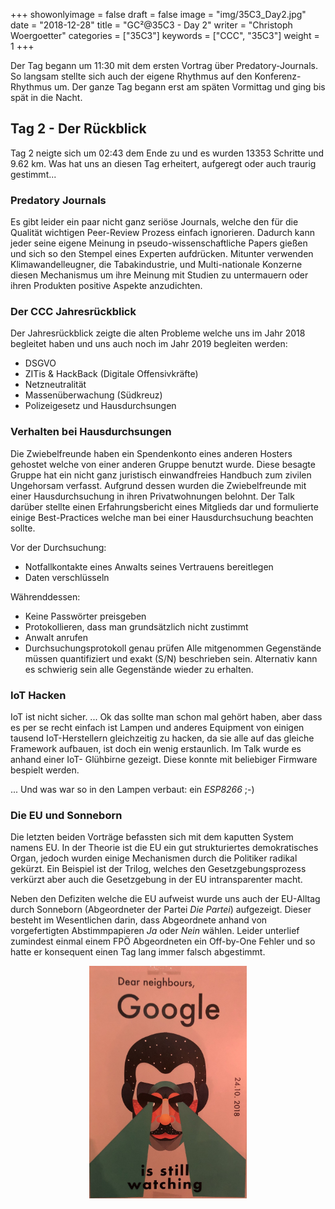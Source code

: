 
+++
showonlyimage = false
draft = false
image = "img/35C3_Day2.jpg"
date = "2018-12-28"
title = "GC²@35C3 - Day 2"
writer = "Christoph Woergoetter"
categories = ["35C3"]
keywords = ["CCC", "35C3"]
weight = 1
+++

Der Tag begann um 11:30 mit dem ersten Vortrag über Predatory-Journals. So langsam
stellte sich auch der eigene Rhythmus auf den Konferenz-Rhythmus um. Der ganze Tag
begann erst am späten Vormittag und ging bis spät in die Nacht.
<!--more-->

## Tag 2 - Der Rückblick ##

Tag 2 neigte sich um 02:43 dem Ende zu und es wurden 13353 Schritte und 9.62 km.
Was hat uns an diesen Tag erheitert, aufgeregt oder auch traurig gestimmt...

### Predatory Journals ###

Es gibt leider ein paar nicht ganz seriöse Journals, welche den für die Qualität
wichtigen Peer-Review Prozess einfach ignorieren. Dadurch kann jeder seine eigene 
Meinung in pseudo-wissenschaftliche Papers gießen und sich so den Stempel eines
Experten aufdrücken. Mitunter verwenden Klimawandelleugner, die Tabakindustrie,
und Multi-nationale Konzerne diesen Mechanismus um ihre Meinung mit Studien
zu untermauern oder ihren Produkten positive Aspekte anzudichten.

### Der CCC Jahresrückblick ###

Der Jahresrückblick zeigte die alten Probleme welche uns im Jahr 2018 begleitet
haben und uns auch noch im Jahr 2019 begleiten werden:

* DSGVO
* ZITis & HackBack (Digitale Offensivkräfte)
* Netzneutralität
* Massenüberwachung (Südkreuz)
* Polizeigesetz und Hausdurchsungen 

### Verhalten bei Hausdurchsungen ###

Die Zwiebelfreunde haben ein Spendenkonto eines anderen Hosters gehostet welche
von einer anderen Gruppe benutzt wurde. Diese besagte Gruppe hat ein nicht
ganz juristisch einwandfreies Handbuch zum zivilen Ungehorsam verfasst.
Aufgrund dessen wurden die Zwiebelfreunde mit einer Hausdurchsuchung in ihren
Privatwohnungen belohnt. Der Talk darüber stellte einen Erfahrungsbericht eines
Mitglieds dar und formulierte einige Best-Practices welche man bei einer
Hausdurchsuchung beachten sollte.

Vor der Durchsuchung:

* Notfallkontakte eines Anwalts seines Vertrauens bereitlegen
* Daten verschlüsseln

Währenddessen:

* Keine Passwörter preisgeben
* Protokollieren, dass man grundsätzlich nicht zustimmt
* Anwalt anrufen
* Durchsuchungsprotokoll genau prüfen 
Alle mitgenommen Gegenstände müssen quantifiziert und exakt (S/N) beschrieben
sein. Alternativ kann es schwierig sein alle Gegenstände wieder zu erhalten.


### IoT Hacken ###

IoT ist nicht sicher. ... Ok das sollte man schon mal gehört haben, aber dass
es per se recht einfach ist Lampen und anderes Equipment von einigen tausend
IoT-Herstellern gleichzeitig zu hacken, da sie alle auf das gleiche Framework
aufbauen, ist doch ein wenig erstaunlich. Im Talk wurde es anhand einer IoT-
Glühbirne gezeigt. Diese konnte mit beliebiger Firmware bespielt werden.

... Und was war so in den Lampen verbaut: ein *ESP8266* ;-) 

### Die EU und Sonneborn ###

Die letzten beiden Vorträge befassten sich mit dem kaputten System namens EU.
In der Theorie ist die EU ein gut strukturiertes demokratisches Organ, jedoch
wurden einige Mechanismen durch die Politiker radikal gekürzt. Ein Beispiel ist 
der Trilog, welches den Gesetzgebungsprozess verkürzt aber auch die Gesetzgebung 
in der EU intransparenter macht.

Neben den Defiziten welche die EU aufweist wurde uns auch der EU-Alltag durch 
Sonneborn (Abgeordneter der Partei *Die Partei*) aufgezeigt. Dieser besteht im
Wesentlichen darin, dass Abgeordnete anhand von vorgefertigten Abstimmpapieren
*Ja* oder *Nein* wählen. Leider unterlief zumindest einmal einem FPÖ Abgeordneten
ein Off-by-One Fehler und so hatte er konsequent einen Tag lang immer falsch 
abgestimmt.

<center>
<img src="../../img/35C3_Day2_detail.jpg" alt="Google" width="50%"></img>
</center>
